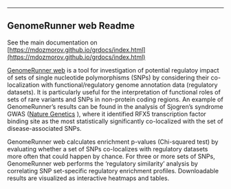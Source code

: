 --------------------------------
  GenomeRunner web Readme
  --------------------------------

See the main documentation on
[https://mdozmorov.github.io/grdocs/index.html](https://mdozmorov.github.io/grdocs/index.html)

[GenomeRunner web](http://www.genomerunner.org/) is a tool for  investigation of potential regulatoy impact of sets of single nucleotide polymorphisms (SNPs) by considering their
co-localization with functional/regulatory genome annotation data (regulatory datasets). It is particularly useful for the interpretation of functional roles of sets of rare variants and SNPs in non-protein coding regions. An example of GenomeRunner’s results can be found in the analysis of Sjogren’s syndrome GWAS ([Nature Genetics](http://www.nature.com/ng/journal/v45/n11/full/ng.2792.html) ), where it identified RFX5 transcription factor binding site as the most statistically significantly co-localized with the set of disease-associated SNPs.

GenomeRunner web calculates enrichment p-values (Chi-squared test) by evaluating whether a set of SNPs co-localizes with regulatory datasets more often that could happen by chance. For three or more sets of SNPs, GenomeRunner web performs the ‘regulatory similarity’ analysis by correlating SNP set-specific regulatory enrichment profiles. Downloadable results are visualized as interactive heatmaps and tables.
